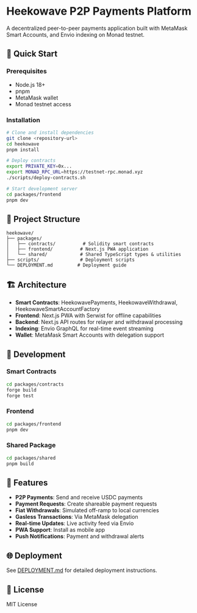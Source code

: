 # Heekowave P2P Payments Platform

A decentralized peer-to-peer payments application built with MetaMask Smart Accounts, and Envio indexing on Monad testnet.

## 🚀 Quick Start

### Prerequisites

- Node.js 18+
- pnpm
- MetaMask wallet
- Monad testnet access

### Installation

```bash
# Clone and install dependencies
git clone <repository-url>
cd heekowave
pnpm install

# Deploy contracts
export PRIVATE_KEY=0x...
export MONAD_RPC_URL=https://testnet-rpc.monad.xyz
./scripts/deploy-contracts.sh

# Start development server
cd packages/frontend
pnpm dev
```

## 📁 Project Structure

```
heekowave/
├── packages/
│   ├── contracts/          # Solidity smart contracts
│   ├── frontend/          # Next.js PWA application
│   └── shared/            # Shared TypeScript types & utilities
├── scripts/               # Deployment scripts
└── DEPLOYMENT.md         # Deployment guide
```

## 🏗️ Architecture

- **Smart Contracts**: HeekowavePayments, HeekowaveWithdrawal, HeekowaveSmartAccountFactory
- **Frontend**: Next.js PWA with Serwist for offline capabilities
- **Backend**: Next.js API routes for relayer and withdrawal processing
- **Indexing**: Envio GraphQL for real-time event streaming
- **Wallet**: MetaMask Smart Accounts with delegation support

## 🔧 Development

### Smart Contracts

```bash
cd packages/contracts
forge build
forge test
```

### Frontend

```bash
cd packages/frontend
pnpm dev
```

### Shared Package

```bash
cd packages/shared
pnpm build
```

## 📱 Features

- **P2P Payments**: Send and receive USDC payments
- **Payment Requests**: Create shareable payment requests
- **Fiat Withdrawals**: Simulated off-ramp to local currencies
- **Gasless Transactions**: Via MetaMask delegation
- **Real-time Updates**: Live activity feed via Envio
- **PWA Support**: Install as mobile app
- **Push Notifications**: Payment and withdrawal alerts

## 🌐 Deployment

See [DEPLOYMENT.md](./DEPLOYMENT.md) for detailed deployment instructions.

## 📄 License

MIT License
